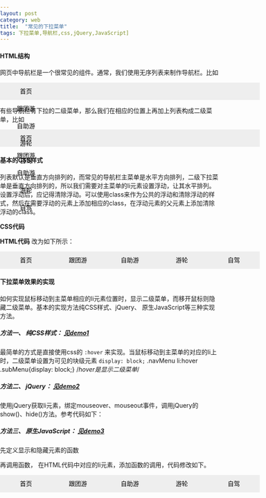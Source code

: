 ```yaml
---
layout: post
category: web
title:  "常见的下拉菜单"
tags: 下拉菜单,导航栏,css,jQuery,JavaScript]
---
```


#### HTML结构
网页中导航栏是一个很常见的组件。通常，我们使用无序列表来制作导航栏。比如

<div id="nav">
<ul class="navMenu">
<li><a href="">首页</a></li>
<li><a href="">跟团游</a></li>
<li><a href="">自助游</a></li>
<li><a href="">游轮</a></li>
<li><a href="">自驾</a></li>
</ul>
</div>

有些导航栏有下拉的二级菜单，那么我们在相应的位置上再加上列表构成二级菜单，比如

<div id="nav">
<ul class="navMenu">
<li><a href="">首页</a></li>
<li><a href="">跟团游</a>
<ul class="subMenu">
<li><a href="">出境跟团</a></li>
<li><a href="">国内跟团</a></li>
<li><a href="">周边跟团</a></li>
<li><a href="">当地参团</a></li>
</ul>
</li>
<li><a href="">自助游</a>
<ul class="subMenu" >
<li><a href="">出境自助</a></li>
<li><a href="">国内自助</a></li>
<li><a href="">机票+酒店</a></li>
<li><a href="">火车+酒店</a></li>
</ul>
</li>
<li><a href="">游轮</a>
<ul class="subMenu">
<li><a href="">包船专享</a></li>
<li><a href="">日韩航线</a></li>
<li><a href="">欧洲航线</a></li>
<li><a href="">三峡航线</a></li>
<li><a href="">美洲航线</a></li>
</ul>
</li>
<li><a href="">自驾</a>
<ul class="subMenu">
<li><a href="">周边自驾</a></li>
<li><a href="">国内自驾</a></li>
<li><a href="">出境自驾</a></li>
</ul>
</li>
</ul>
</div>

#### 基本的CSS样式
列表默认是垂直方向排列的，而常见的导航栏主菜单是水平方向排列，二级下拉菜单是垂直方向排列的，所以我们需要对主菜单的li元素设置浮动，让其水平排列。设置浮动后，应记得清除浮动。可以使用class来作为公共的浮动和清除浮动的样式，然后在需要浮动的元素上添加相应的class，在浮动元素的父元素上添加清除浮动的class。

**CSS代码**

<style type="text/css">
/*reset*/
body, div, ul,li, a{padding: 0; margin:0;}
ul{list-style: none; }
/*浮动和清除浮动*/
.fl{float: left; }
.clearfix:after{content:"";display:block;clear:both;}
.clearfix{zoom:1;} 
/*导航栏*/
#nav{width: 600px; height: 40px; margin:0 auto; background-color: #eee; }
.navMenu li{ text-align: center; line-height: 40px; position: relative;}
.navMenu li a{text-decoration: none;color:#000; padding: 0 20px; display: block; width:80px; }
.subMenu{position: absolute; top: 40px; left: 0;display: none;}/*默认隐藏二级菜单*/
.subMenu li{float:none; background-color:#eee; margin-left: 2px; }
</style>

**HTML代码** 改为如下所示：

<body>
<div id="nav">
<ul class="navMenu clearfix">
<li class="fl"><a href="">首页</a></li>
<li class="fl"><a href="">跟团游</a>
<ul class="subMenu">
<li><a href="">出境跟团</a></li>
<li><a href="">国内跟团</a></li>
<li><a href="">周边跟团</a></li>
<li><a href="">当地参团</a></li>
</ul>
</li>
<li class="fl"><a href="">自助游</a>
<ul class="subMenu" >
<li><a href="">出境自助</a></li>
<li><a href="">国内自助</a></li>
<li><a href="">机票+酒店</a></li>
<li><a href="">火车+酒店</a></li>
</ul>
</li>
<li class="fl"><a href="">游轮</a>
<ul class="subMenu">
<li><a href="">包船专享</a></li>
<li><a href="">日韩航线</a></li>
<li><a href="">欧洲航线</a></li>
<li><a href="">三峡航线</a></li>
<li><a href="">美洲航线</a></li>
</ul>
</li>
<li class="fl"><a href="">自驾</a>
<ul class="subMenu">
<li><a href="">周边自驾</a></li>
<li><a href="">国内自驾</a></li>
<li><a href="">出境自驾</a></li>
</ul>
</li>
</ul>
</div>
<body>

#### 下拉菜单效果的实现
如何实现鼠标移动到主菜单相应的li元素位置时，显示二级菜单，而移开鼠标则隐藏二级菜单。基本的实现方法纯CSS样式、jQuery、 原生JavaScript等三种实现方法。

##### 方法一、 纯CSS样式：   [见demo1](http://www.wangxingfeng.com/posts/demo1.html)
最简单的方式是直接使用css的 `:hover` 来实现。当鼠标移动到主菜单的对应的li上时，二级菜单设置为可见的块级元素  `display: block;`
.navMenu li:hover .subMenu{display: block;} /*hover是显示二级菜单*/


##### 方法二、 jQuery：   [见demo2](http://www.wangxingfeng.com/posts/demo2.html)
使用jQuery获取li元素，绑定mouseover、mouseout事件，调用jQuery的show()、hide()方法。参考代码如下：

<script src="js/jquery-2.2.3.min.js"></script>
<script type="text/javascript">
$(function() {
$('.navMenu>li').mouseover( function() {
$(this).children('ul').show();
});
$('.navMenu>li').mouseout( function() {
$(this).children('ul').hide();
});
});
</script>

##### 方法三、 原生JavaScript： [见demo3](http://www.wangxingfeng.com/posts/demo3.html)
先定义显示和隐藏元素的函数

<script type="text/javascript">
// 定义显示函数
function showsubmenu(li) {
var submenu = li.getElementsByClassName('subMenu')[0];
submenu.style.display="block";
}
// 定义隐藏函数
function hidesubmenu(li){
var submenu = li.getElementsByClassName('subMenu')[0];
submenu.style.display="none";
}
</script>

再调用函数， 在HTML代码中对应的li元素，添加函数的调用，代码修改如下。

<div id="nav">
<ul class="navMenu clearfix">
<li class="fl" onmouseover="showsubmenu(this)" onmouseout="hidesubmenu(this)"><a href="">首页</a></li>
<li class="fl" onmouseover="showsubmenu(this)" onmouseout="hidesubmenu(this)"><a href="">跟团游</a>
<ul class="subMenu">
<li><a href="">出境跟团</a></li>
<li><a href="">国内跟团</a></li>
<li><a href="">周边跟团</a></li>
<li><a href="">当地参团</a></li>
</ul>
</li>
<li class="fl" onmouseover="showsubmenu(this)" onmouseout="hidesubmenu(this)"><a href="">自助游</a>
<ul class="subMenu" >
<li><a href="">出境自助</a></li>
<li><a href="">国内自助</a></li>
<li><a href="">机票+酒店</a></li>
<li><a href="">火车+酒店</a></li>
</ul>
</li>
<li class="fl" onmouseover="showsubmenu(this)" onmouseout="hidesubmenu(this)"><a href="">游轮</a>
<ul class="subMenu">
<li><a href="">包船专享</a></li>
<li><a href="">日韩航线</a></li>
<li><a href="">欧洲航线</a></li>
<li><a href="">三峡航线</a></li>
<li><a href="">美洲航线</a></li>
</ul>
</li>
<li class="fl" onmouseover="showsubmenu(this)" onmouseout="hidesubmenu(this)"><a href="">自驾</a>
<ul class="subMenu">
<li><a href="">周边自驾</a></li>
<li><a href="">国内自驾</a></li>
<li><a href="">出境自驾</a></li>
</ul>
</li>
</ul>
</div>

